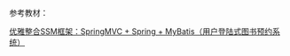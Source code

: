 参考教材：

[优雅整合SSM框架：SpringMVC + Spring + MyBatis（用户登陆式图书预约系统）](https://github.com/nize1989/ssm-BookAppointment)